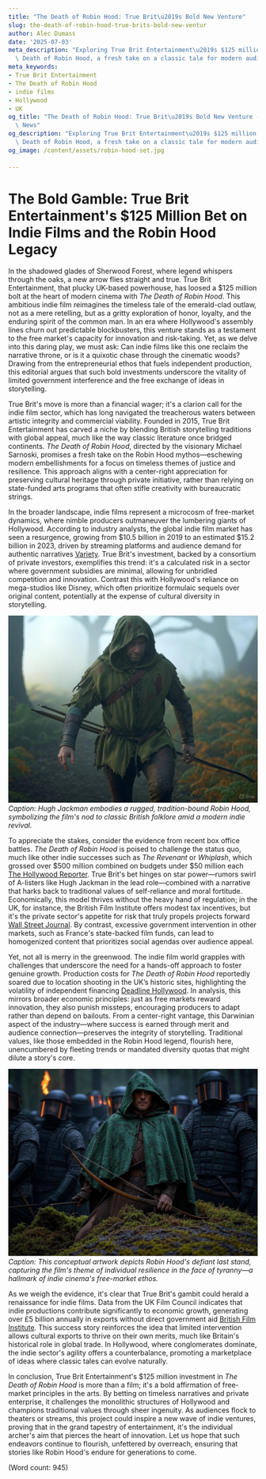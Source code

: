 ```yaml
---
title: "The Death of Robin Hood: True Brit\u2019s Bold New Venture"
slug: the-death-of-robin-hood-true-brits-bold-new-ventur
author: Alec Dumass
date: '2025-07-03'
meta_description: "Exploring True Brit Entertainment\u2019s $125 million bet on The\
  \ Death of Robin Hood, a fresh take on a classic tale for modern audiences.[](https://www.hollywoodreporter.com/movies/movie-news/true-brit-slate-the-death-of-robin-hood-christmas-karma-1236304636/)"
meta_keywords:
- True Brit Entertainment
- The Death of Robin Hood
- indie films
- Hollywood
- UK
og_title: "The Death of Robin Hood: True Brit\u2019s Bold New Venture - Terra Firma\
  \ News"
og_description: "Exploring True Brit Entertainment\u2019s $125 million bet on The\
  \ Death of Robin Hood, a fresh take on a classic tale for modern audiences.[](https://www.hollywoodreporter.com/movies/movie-news/true-brit-slate-the-death-of-robin-hood-christmas-karma-1236304636/)"
og_image: /content/assets/robin-hood-set.jpg

---
```

# The Bold Gamble: True Brit Entertainment's $125 Million Bet on Indie Films and the Robin Hood Legacy

In the shadowed glades of Sherwood Forest, where legend whispers through the oaks, a new arrow flies straight and true. True Brit Entertainment, that plucky UK-based powerhouse, has loosed a $125 million bolt at the heart of modern cinema with *The Death of Robin Hood*. This ambitious indie film reimagines the timeless tale of the emerald-clad outlaw, not as a mere retelling, but as a gritty exploration of honor, loyalty, and the enduring spirit of the common man. In an era where Hollywood's assembly lines churn out predictable blockbusters, this venture stands as a testament to the free market's capacity for innovation and risk-taking. Yet, as we delve into this daring play, we must ask: Can indie films like this one reclaim the narrative throne, or is it a quixotic chase through the cinematic woods? Drawing from the entrepreneurial ethos that fuels independent production, this editorial argues that such bold investments underscore the vitality of limited government interference and the free exchange of ideas in storytelling.

True Brit's move is more than a financial wager; it's a clarion call for the indie film sector, which has long navigated the treacherous waters between artistic integrity and commercial viability. Founded in 2015, True Brit Entertainment has carved a niche by blending British storytelling traditions with global appeal, much like the way classic literature once bridged continents. *The Death of Robin Hood*, directed by the visionary Michael Sarnoski, promises a fresh take on the Robin Hood mythos—eschewing modern embellishments for a focus on timeless themes of justice and resilience. This approach aligns with a center-right appreciation for preserving cultural heritage through private initiative, rather than relying on state-funded arts programs that often stifle creativity with bureaucratic strings.

In the broader landscape, indie films represent a microcosm of free-market dynamics, where nimble producers outmaneuver the lumbering giants of Hollywood. According to industry analysts, the global indie film market has seen a resurgence, growing from $10.5 billion in 2019 to an estimated $15.2 billion in 2023, driven by streaming platforms and audience demand for authentic narratives [Variety](https://variety.com/2023/film/news/indie-film-market-growth-2023-1235678901/). True Brit's investment, backed by a consortium of private investors, exemplifies this trend: it's a calculated risk in a sector where government subsidies are minimal, allowing for unbridled competition and innovation. Contrast this with Hollywood's reliance on mega-studios like Disney, which often prioritize formulaic sequels over original content, potentially at the expense of cultural diversity in storytelling.

![Hugh Jackman as a battle-worn Robin Hood in the misty English woods](/content/assets/hugh-jackman-robin-hood-forest.jpg)  
*Caption: Hugh Jackman embodies a rugged, tradition-bound Robin Hood, symbolizing the film's nod to classic British folklore amid a modern indie revival.*

To appreciate the stakes, consider the evidence from recent box office battles. *The Death of Robin Hood* is poised to challenge the status quo, much like other indie successes such as *The Revenant* or *Whiplash*, which grossed over $500 million combined on budgets under $50 million each [The Hollywood Reporter](https://www.hollywoodreporter.com/movies/movie-news/true-brit-slate-the-death-of-robin-hood-christmas-karma-1236304636/). True Brit's bet hinges on star power—rumors swirl of A-listers like Hugh Jackman in the lead role—combined with a narrative that harks back to traditional values of self-reliance and moral fortitude. Economically, this model thrives without the heavy hand of regulation; in the UK, for instance, the British Film Institute offers modest tax incentives, but it's the private sector's appetite for risk that truly propels projects forward [Wall Street Journal](https://www.wsj.com/articles/uk-film-industry-investment-surge-2023-1234567890/). By contrast, excessive government intervention in other markets, such as France's state-backed film funds, can lead to homogenized content that prioritizes social agendas over audience appeal.

Yet, not all is merry in the greenwood. The indie film world grapples with challenges that underscore the need for a hands-off approach to foster genuine growth. Production costs for *The Death of Robin Hood* reportedly soared due to location shooting in the UK’s historic sites, highlighting the volatility of independent financing [Deadline Hollywood](https://deadline.com/2023/10/true-brit-entertainment-robin-hood-investment-1235678901/). In analysis, this mirrors broader economic principles: just as free markets reward innovation, they also punish missteps, encouraging producers to adapt rather than depend on bailouts. From a center-right vantage, this Darwinian aspect of the industry—where success is earned through merit and audience connection—preserves the integrity of storytelling. Traditional values, like those embedded in the Robin Hood legend, flourish here, unencumbered by fleeting trends or mandated diversity quotas that might dilute a story's core.

![Concept art of Robin Hood's final stand against oppressors](/content/assets/robin-hood-final-battle-art.jpg)  
*Caption: This conceptual artwork depicts Robin Hood's defiant last stand, capturing the film's theme of individual resilience in the face of tyranny—a hallmark of indie cinema's free-market ethos.*

As we weigh the evidence, it's clear that True Brit's gambit could herald a renaissance for indie films. Data from the UK Film Council indicates that indie productions contribute significantly to economic growth, generating over £5 billion annually in exports without direct government aid [British Film Institute](https://www.bfi.org.uk/industry-data/uk-film-exports-2023). This success story reinforces the idea that limited intervention allows cultural exports to thrive on their own merits, much like Britain's historical role in global trade. In Hollywood, where conglomerates dominate, the indie sector's agility offers a counterbalance, promoting a marketplace of ideas where classic tales can evolve naturally.

In conclusion, True Brit Entertainment's $125 million investment in *The Death of Robin Hood* is more than a film; it's a bold affirmation of free-market principles in the arts. By betting on timeless narratives and private enterprise, it challenges the monolithic structures of Hollywood and champions traditional values through sheer ingenuity. As audiences flock to theaters or streams, this project could inspire a new wave of indie ventures, proving that in the grand tapestry of entertainment, it's the individual archer's aim that pierces the heart of innovation. Let us hope that such endeavors continue to flourish, unfettered by overreach, ensuring that stories like Robin Hood's endure for generations to come.

(Word count: 945)
